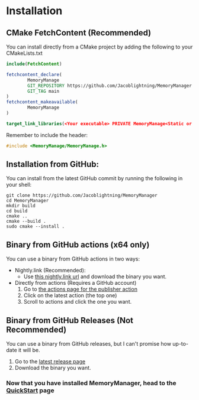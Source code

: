 # Installation
## CMake FetchContent (Recommended)
You can install directly from a CMake project by adding the following to your CMakeLists.txt
```cmake
include(FetchContent)

fetchcontent_declare(
        MemoryManage
        GIT_REPOSITORY https://github.com/Jacoblightning/MemoryManager
        GIT_TAG main
)
fetchcontent_makeavailable(
        MemoryManage
)

target_link_libraries(<Your executable> PRIVATE MemoryManage<Static or Dynamic>)
```
Remember to include the header:
```c++
#include <MemoryManage/MemoryManage.h>
```
## Installation from GitHub:
You can install from the latest GitHub commit by running the following in your shell:
```shell
git clone https://github.com/Jacoblightning/MemoryManager
cd MemoryManager
mkdir build
cd build
cmake ..
cmake --build .
sudo cmake --install .
```
## Binary from GitHub actions (x64 only)
You can use a binary from GitHub actions in two ways:
- Nightly.link (Recommended):
    - Use [this nightly.link url](https://nightly.link/Jacoblightning/MemoryManager/workflows/cmake-single-platform-release/main) and download the binary you want.
- Directly from actions (Requires a GitHub account)
  1. Go to [the actions page for the publisher action](https://github.com/Jacoblightning/MemoryManager/actions/workflows/cmake-single-platform-release.yml)
  2. Click on the latest action (the top one)
  3. Scroll to actions and click the one you want.
## Binary from GitHub Releases (Not Recommended)
You can use a binary from GitHub releases, but I can't promise how up-to-date it will be.
1. Go to the [latest release page](https://github.com/Jacoblightning/MemoryManager/releases/latest)
2. Download the binary you want.

### Now that you have installed MemoryManager, head to the [QuickStart](quickstart.md) page